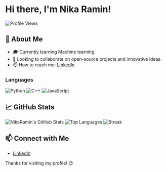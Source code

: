 # Hi there, I'm Nika Ramin!

![Profile Views](https://komarev.com/ghpvc/?username=NikaRamin&color=brightgreen)

## 🚀 About Me

- 🎓 Currently learning Machine learning.
- 🌱 Looking to collaborate on open-source projects and innovative ideas.
- 📫 How to reach me: [LinkedIn](https://www.linkedin.com/in/nika-ramin)
 
### **Languages**
![Python](https://img.shields.io/badge/-Python-333?style=flat&logo=python)
![C++](https://img.shields.io/badge/-C++-333?style=flat&logo=cplusplus)
![JavaScript](https://img.shields.io/badge/-JavaScript-333?style=flat&logo=javascript)

## 📈 GitHub Stats

![NikaRamin's GitHub Stats](https://github-readme-stats.vercel.app/api?username=NikaRamin&show_icons=true&theme=radical)
![Top Languages](https://github-readme-stats.vercel.app/api/top-langs/?username=NikaRamin&layout=compact&theme=radical)
![Streak](https://streak-stats.demolab.com?user=NikaRamin&theme=radical)

## 📫 Connect with Me

- [LinkedIn](https://www.linkedin.com/in/nika-ramin)

Thanks for visiting my profile! 😊
